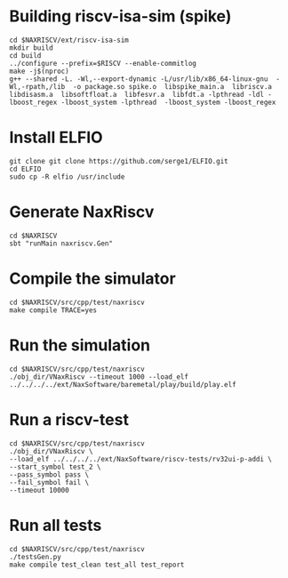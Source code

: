 # Building riscv-isa-sim (spike)

```shell
cd $NAXRISCV/ext/riscv-isa-sim
mkdir build
cd build
../configure --prefix=$RISCV --enable-commitlog 
make -j$(nproc)
g++ --shared -L. -Wl,--export-dynamic -L/usr/lib/x86_64-linux-gnu  -Wl,-rpath,/lib  -o package.so spike.o  libspike_main.a  libriscv.a  libdisasm.a  libsoftfloat.a  libfesvr.a  libfdt.a -lpthread -ldl -lboost_regex -lboost_system -lpthread  -lboost_system -lboost_regex
```

# Install ELFIO

```
git clone git clone https://github.com/serge1/ELFIO.git
cd ELFIO
sudo cp -R elfio /usr/include
```

# Generate NaxRiscv

```shell
cd $NAXRISCV
sbt "runMain naxriscv.Gen"
```

# Compile the simulator

```shell
cd $NAXRISCV/src/cpp/test/naxriscv
make compile TRACE=yes
```

# Run the simulation

```shell
cd $NAXRISCV/src/cpp/test/naxriscv
./obj_dir/VNaxRiscv --timeout 1000 --load_elf ../../../../ext/NaxSoftware/baremetal/play/build/play.elf
```

# Run a riscv-test

```shell
cd $NAXRISCV/src/cpp/test/naxriscv
./obj_dir/VNaxRiscv \
--load_elf ../../../../ext/NaxSoftware/riscv-tests/rv32ui-p-addi \
--start_symbol test_2 \
--pass_symbol pass \
--fail_symbol fail \
--timeout 10000 
```

# Run all tests

```shell
cd $NAXRISCV/src/cpp/test/naxriscv
./testsGen.py
make compile test_clean test_all test_report
```